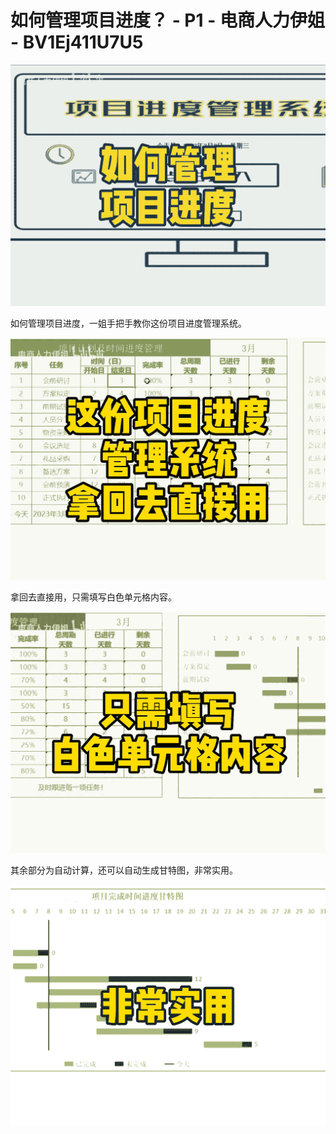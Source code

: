 # 如何管理项目进度？ - P1 - 电商人力伊姐 - BV1Ej411U7U5

![](img/131cb6e48ab75ad76e6a15f39b6e9a52_0.png)

如何管理项目进度，一姐手把手教你这份项目进度管理系统。

![](img/131cb6e48ab75ad76e6a15f39b6e9a52_2.png)

拿回去直接用，只需填写白色单元格内容。

![](img/131cb6e48ab75ad76e6a15f39b6e9a52_4.png)

其余部分为自动计算，还可以自动生成甘特图，非常实用。

![](img/131cb6e48ab75ad76e6a15f39b6e9a52_6.png)